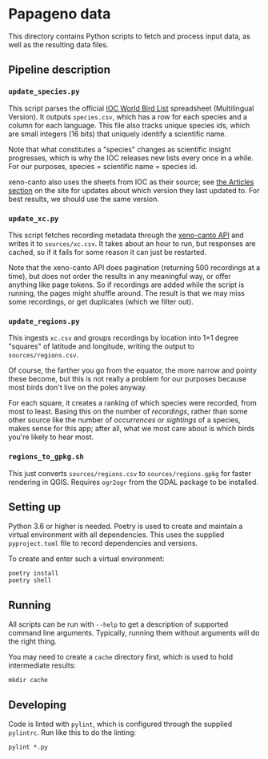 Papageno data
=============

This directory contains Python scripts to fetch and process input data, as well
as the resulting data files.

Pipeline description
--------------------

### `update_species.py`

This script parses the official [IOC World Bird
List](https://www.worldbirdnames.org/ioc-lists/master-list-2/) spreadsheet
(Multilingual Version). It outputs `species.csv`, which has a row for each
species and a column for each language. This file also tracks unique species
ids, which are small integers (16 bits) that uniquely identify a scientific
name.

Note that what constitutes a "species" changes as scientific insight
progresses, which is why the IOC releases new lists every once in a while. For
our purposes, species = scientific name = species id.

xeno-canto also uses the sheets from IOC as their source; see [the Articles
section](https://www.xeno-canto.org/articles) on the site for updates about
which version they last updated to. For best results, we should use the same
version.

### `update_xc.py`

This script fetches recording metadata through the [xeno-canto
API](https://www.xeno-canto.org/explore/api) and writes it to `sources/xc.csv`.
It takes about an hour to run, but responses are cached, so if it fails for
some reason it can just be restarted.

Note that the xeno-canto API does pagination (returning 500 recordings at a
time), but does not order the results in any meaningful way, or offer anything
like page tokens. So if recordings are added while the script is running, the
pages might shuffle around. The result is that we may miss some recordings, or
get duplicates (which we filter out).

### `update_regions.py`

This ingests `xc.csv` and groups recordings by location into 1×1 degree
"squares" of latitude and longitude, writing the output to
`sources/regions.csv`.

Of course, the farther you go from the equator, the more narrow and pointy
these become, but this is not really a problem for our purposes because most
birds don't live on the poles anyway.

For each square, it creates a ranking of which species were recorded, from most
to least. Basing this on the number of _recordings_, rather than some other
source like the number of _occurrences_ or _sightings_ of a species, makes
sense for this app; after all, what we most care about is which birds you're
likely to hear most.

### `regions_to_gpkg.sh`

This just converts `sources/regions.csv` to `sources/regions.gpkg` for faster
rendering in QGIS. Requires `ogr2ogr` from the GDAL package to be installed.

Setting up
----------

Python 3.6 or higher is needed. Poetry is used to create and maintain a virtual
environment with all dependencies. This uses the supplied `pyproject.toml` file
to record dependencies and versions.

To create and enter such a virtual environment:

    poetry install
    poetry shell

Running
-------

All scripts can be run with `--help` to get a description of supported command
line arguments. Typically, running them without arguments will do the right
thing.

You may need to create a `cache` directory first, which is used to hold
intermediate results:

    mkdir cache

Developing
----------

Code is linted with `pylint`, which is configured through the supplied
`pylintrc`. Run like this to do the linting:

    pylint *.py
